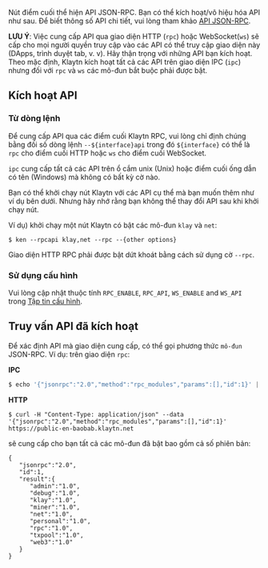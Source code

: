 Nút điểm cuối thể hiện API JSON-RPC. Bạn có thể kích hoạt/vô hiệu hóa API như sau. Để biết thông số API chi tiết, vui lòng tham khảo [API JSON-RPC](../../../dapp/json-rpc/README.md).

**LƯU Ý**: Việc cung cấp API qua giao diện HTTP (`rpc`) hoặc WebSocket(`ws`) sẽ cấp cho mọi người quyền truy cập vào các API có thể truy cập giao diện này (DApps, trình duyệt tab, v. v). Hãy thận trọng với những API bạn kích hoạt. Theo mặc định, Klaytn kích hoạt tất cả các API trên giao diện IPC (`ipc`) nhưng đối với `rpc` và `ws` các mô-đun bắt buộc phải được bật.

## Kích hoạt API  <a id="enabling-apis"></a>

### Từ dòng lệnh <a id="from-commandline"></a>
Để cung cấp API qua các điểm cuối Klaytn RPC, vui lòng chỉ định chúng bằng đối số dòng lệnh `--${interface}api` trong đó `${interface}` có thể là `rpc` cho điểm cuối HTTP hoặc `ws` cho điểm cuối WebSocket.

`ipc` cung cấp tất cả các API trên ổ cắm unix (Unix) hoặc điểm cuối ống dẫn có tên (Windows) mà không có bất kỳ cờ nào.

Bạn có thể khởi chạy nút Klaytn với các API cụ thể mà bạn muốn thêm như ví dụ bên dưới. Nhưng hãy nhớ rằng bạn không thể thay đổi API sau khi khởi chạy nút.

Ví dụ) khởi chạy một nút Klaytn có bật các mô-đun `klay` và `net`:

```shell
$ ken --rpcapi klay,net --rpc --{other options}
```

Giao diện HTTP RPC phải được bật dứt khoát bằng cách sử dụng cờ `--rpc`.

### Sử dụng cấu hình <a id="using-configuration"></a>

Vui lòng cập nhật thuộc tính `RPC_ENABLE`, `RPC_API`, `WS_ENABLE` and  `WS_API` trong  [Tập tin cấu hình](../../../operation-guide/configuration.md).

## Truy vấn API đã kích hoạt <a id="querying-enabled-apis"></a>

Để xác định API mà giao diện cung cấp, có thể gọi phương thức `mô-đun` JSON-RPC. Ví dụ: trên giao diện `rpc`:

**IPC**

```javascript
$ echo '{"jsonrpc":"2.0","method":"rpc_modules","params":[],"id":1}' | nc -U klay.ipc
```

**HTTP**

```shell
$ curl -H "Content-Type: application/json" --data '{"jsonrpc":"2.0","method":"rpc_modules","params":[],"id":1}' https://public-en-baobab.klaytn.net
```

sẽ cung cấp cho bạn tất cả các mô-đun đã bật bao gồm cả số phiên bản:

```
{
   "jsonrpc":"2.0",
   "id":1,
   "result":{
      "admin":"1.0",
      "debug":"1.0",
      "klay":"1.0",
      "miner":"1.0",
      "net":"1.0",
      "personal":"1.0",
      "rpc":"1.0",
      "txpool":"1.0",
      "web3":"1.0"
   }
}
```

